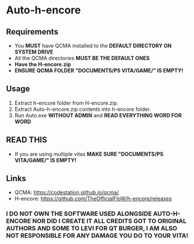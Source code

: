 # **Auto-h-encore**

## **Requirements**
- You **MUST** have QCMA installed to the **DEFAULT DIRECTORY ON SYSTEM DRIVE**
- All the QCMA directories **MUST BE THE DEFAULT ONES**
- **Have the H-encore.zip**
- **ENSURE QCMA FOLDER "DOCUMENTS/PS VITA/GAME/" IS EMPTY!**

## **Usage**
1. Extract h-encore folder from H-encore.zip.
2. Extract Auto-h-encore.zip contents into h-encore folder.
3. Run Auto.exe **WITHOUT ADMIN** and **READ EVERYTHING WORD FOR WORD**

## **READ THIS**
- If you are using multiple vitas **MAKE SURE "DOCUMENTS/PS VITA/GAME/" IS EMPTY!**

## **Links**
- QCMA: https://codestation.github.io/qcma/
- H-encore: https://github.com/TheOfficialFloW/h-encore/releases

### **I DO NOT OWN THE SOFTWARE USED ALONGSIDE AUTO-H-ENCORE NOR DID I CREATE IT ALL CREDITS GOT TO ORIGINAL AUTHORS AND SOME TO LEVI FOR QT BURGER, I AM ALSO NOT RESPONSIBLE FOR ANY DAMAGE YOU DO TO YOUR VITA!**

